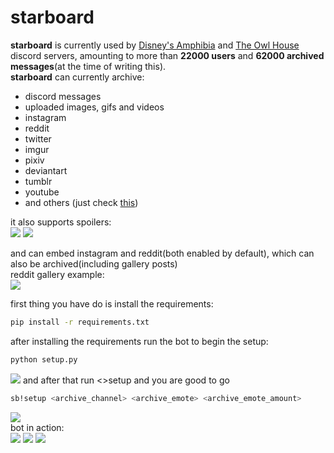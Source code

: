 # starboard  
**starboard** is currently used by [Disney's Amphibia](https://discord.gg/DJUqDnE) and [The Owl House](https://discord.gg/TheOwlHouse) discord servers, amounting to more than **22000 users** and **62000 archived messages**(at the time of writing this).  
**starboard** can currently archive:
 - discord messages
 - uploaded images, gifs and videos
 - instagram
 - reddit  
 - twitter
 - imgur
 - pixiv
 - deviantart
 - tumblr
 - youtube
 - and others (just check [this](https://github.com/Roguezilla/starboard/blob/master/main.py#L73))

it also supports spoilers:  
![](https://i.imgur.com/jC5qKUb.png)
![](https://i.imgur.com/Xo9qEAI.png)  

and can embed instagram and reddit(both enabled by default), which can also be archived(including gallery posts)  
reddit gallery example:  
![](https://i.imgur.com/75wu7AD.png)

first thing you have do is install the requirements:  
```bash
pip install -r requirements.txt
```
after installing the requirements run the bot to begin the setup:  
```bash
python setup.py
```
![](https://i.imgur.com/L3Y2Cw6.png)
and after that run <>setup and you are good to go 
```bash
sb!setup <archive_channel> <archive_emote> <archive_emote_amount>
```
![](https://i.imgur.com/dx8Agg7.png)  
bot in action:  
![](https://i.imgur.com/PdOTzgg.png)
![](https://i.imgur.com/mv0FD2g.png)
![](https://i.imgur.com/xwPJJCk.png)
